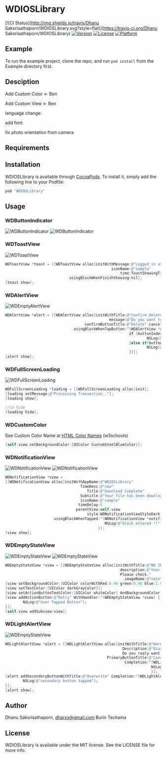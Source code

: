 # WDIOSLibrary

[![CI Status](http://img.shields.io/travis/Dhanu Saksrisathaporn/WDIOSLibrary.svg?style=flat)](https://travis-ci.org/Dhanu Saksrisathaporn/WDIOSLibrary)
[![Version](https://img.shields.io/cocoapods/v/WDIOSLibrary.svg?style=flat)](http://cocoapods.org/pods/WDIOSLibrary)
[![License](https://img.shields.io/cocoapods/l/WDIOSLibrary.svg?style=flat)](http://cocoapods.org/pods/WDIOSLibrary)
[![Platform](https://img.shields.io/cocoapods/p/WDIOSLibrary.svg?style=flat)](http://cocoapods.org/pods/WDIOSLibrary)

## Example

To run the example project, clone the repo, and run `pod install` from the Example directory first.

## Desciption

Add Custom Color <- Ben

Add Custom View <- Ben

language change:

add font:

fix photo orientation from camera

## Requirements

## Installation

WDIOSLibrary is available through [CocoaPods](http://cocoapods.org). To install
it, simply add the following line to your Podfile:

```ruby
pod "WDIOSLibrary"
```

## Usage

### WDButtonIndicator
![WDButtonIndicator](http://i67.tinypic.com/htcqpe.png) ![WDButtonIndicator](http://i65.tinypic.com/16lejht.png)


### WDToastView
![WDToastView](http://i67.tinypic.com/wj80lt.png)
```objective-c
WDToastView *toast = [[WDToastView alloc]initWithMessage:@"Logged in as.. Benmore99"
                                                iconName:@"sample"
                                                    time:ToastShowingTimeNormal
                             usingBlockWhenFinishShowing:nil];
[toast show];
```


### WDAlertView
![WDEmptyAlertView](http://i64.tinypic.com/hsmi42.png)
```objective-c
WDAlertView *alert = [[WDAlertView alloc]initWithTitle:@"Confirm Delete" 
                                               message:@"Do you want to delete this item." 
                                    confirmButtonTitle:@"Delete" cancelButtonTitle:@"No"
                               usingBlockWhenTapButton:^(WDAlertView *alertView, NSInteger buttonIndex) {
                                                        if (buttonIndex == 0) {
                                                                NSLog(@"Canceled");
                                                        }else if(buttonIndex == 1){
                                                                NSLog(@"Deleted");
                                                        }}];
[alert show];
```


### WDFullScreenLoading
![WDFullScreenLoading](http://i68.tinypic.com/2a80w8k.png)
```objective-c
WDFullScreenLoading *loading = [[WDFullScreenLoading alloc]init];
[loading setMessage:@"Processing Transection.."];
[loading show];

//to hide
[loading hide];
```


### WDCustomColor
See Custom Color Name at [HTML Color Names](http://www.w3schools.com/colors/colors_names.asp) (w3schools)
```objective-c
[self.view setBackgroundColor:[UIColor CustomSteelBlueColor]];
```


### WDNotificationView
![WDNotificationView](http://i64.tinypic.com/2njh8is.png) ![WDNotificationView](http://i67.tinypic.com/dftyja.png)
```objective-c
WDNotificationView *view = 
[[WDNotificationView alloc]initWithAppName:@"WDIOSLibrary" 
                                  TimeDesc:@"now" 
                                     Title:@"Download Complete" 
                                  Subtitle:@"Your file has been downloaded." 
                                  iconName:@"sample" 
                                 timeDelay:5 
                                parentView:self.view 
                                     style:WDNotificationViewStyleDark 
                      usingBlockWhenTapped:^(WDNotificationView *notificationView) {
                                             NSLog(@"block entered !!");
                                          }];
[view show];
```


### WDEmptyStateView
![WDEmptyStateView](http://i68.tinypic.com/15fzb4.png) ![WDEmptyStateView](http://i63.tinypic.com/fw83rb.png)
```objective-c
WDEmptyStateView *view = [[WDEmptyStateView alloc]initWithTitle:@"NO INTERNET" 
                                                    description:@"Your internet connention was lost,\n
                                                    Please check." 
                                                      imageName:@"nointernet"];
[view setBackgroundColor:[UIColor colorWithRed:0.96 green:0.98 blue:1.00 alpha:1.0]];
[view setTextColor:[UIColor darkGrayColor]];
[view setActionButtonTextColor:[UIColor whiteColor] AndBackgroundColor:[UIColor CustomCrimsonColor]];
[view addActionButton:@"Retry" WithHandler:^(WDEmptyStateView *view) {
        NSLog(@"User Tapped Button");
}];
[self.view addSubview:view];
```


### WDLightAlertView
![WDEmptyStateView](http://i63.tinypic.com/5jxsh1.png)
```objective-c
WDLightAlertView *alert = [[WDLightAlertView alloc]initWithTitle:@"Warning" 
                                                     Description:@"Diary for Sep 8, 2016 already exist! 
                                                     Do you realy want to overwrite it?" 
                                              PrimaryButtonTitle:@"Cancel" 
                                                      Completion:^(WDLightAlertView *alert){
                                                                  NSLog(@"primary button tapped");
                                                                  }];
[alert addSecondaryButtonWithTitle:@"Overwrite" Completion:^(WDLightAlertView *alert) {
        NSLog(@"secondary button tapped");
}];
[alert show];
```

## Author

Dhanu Saksrisathaporn, dharxx@gmail.com
Burin Techama

## License

WDIOSLibrary is available under the MIT license. See the LICENSE file for more info.
